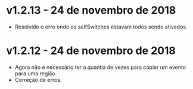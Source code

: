 # v1.2.13 - 24 de novembro de 2018
- Resolvido o erro onde os selfSwitches estavam todos sendo ativados.

# v1.2.12 - 24 de novembro de 2018
- Agora não é necessário ter a quantia de vezes para copiar um evento para uma região.
- Correção de erros.
